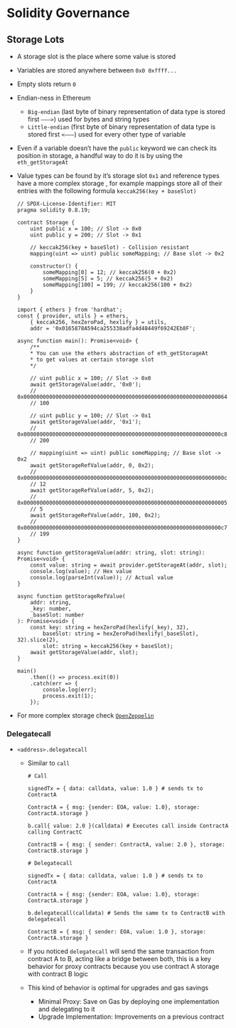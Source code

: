# Solidity Governance

## Storage Lots

-   A storage slot is the place where some value is stored
-   Variables are stored anywhere between `0x0 0xffff...`
-   Empty slots return `0`
-   Endian-ness in Ethereum
    -   `Big-endian` (last byte of binary representation of data type is stored first `———>`) used for bytes and string types
    -   `Little-endian` (first byte of binary representation of data type is stored first `<———`) used for every other type of variable
-   Even if a variable doesn’t have the `public` keyword we can check its position in storage, a handful way to do it is by using the `eth_getStorageAt`
-   Value types can be found by it’s storage slot `0x1` and reference types have a more complex storage , for example mappings store all of their entries with the following formula `keccak256(key + baseSlot)`

    ```Solidity
    // SPDX-License-Identifier: MIT
    pragma solidity 0.8.19;

    contract Storage {
        uint public x = 100; // Slot -> 0x0
        uint public y = 200; // Slot -> 0x1

        // keccak256(key + baseSlot) - Collision resistant
        mapping(uint => uint) public someMapping; // Base slot -> 0x2

        constructor() {
            someMapping[0] = 12; // keccak256(0 + 0x2)
            someMapping[5] = 5; // keccak256(5 + 0x2)
            someMapping[100] = 199; // keccak256(100 + 0x2)
        }
    }
    ```

    ```TS
    import { ethers } from 'hardhat';
    const { provider, utils } = ethers,
        { keccak256, hexZeroPad, hexlify } = utils,
        addr = '0x0165878A594ca255338adfa4d48449f69242Eb8F';

    async function main(): Promise<void> {
        /**
        * You can use the ethers abstraction of eth_getStorageAt
        * to get values at certain storage slot
        */

        // uint public x = 100; // Slot -> 0x0
        await getStorageValue(addr, '0x0');
        // 0x0000000000000000000000000000000000000000000000000000000000000064
        // 100

        // uint public y = 100; // Slot -> 0x1
        await getStorageValue(addr, '0x1');
        // 0x00000000000000000000000000000000000000000000000000000000000000c8
        // 200

        // mapping(uint => uint) public someMapping; // Base slot -> 0x2
        await getStorageRefValue(addr, 0, 0x2);
        // 0x000000000000000000000000000000000000000000000000000000000000000c
        // 12
        await getStorageRefValue(addr, 5, 0x2);
        // 0x0000000000000000000000000000000000000000000000000000000000000005
        // 5
        await getStorageRefValue(addr, 100, 0x2);
        // 0x00000000000000000000000000000000000000000000000000000000000000c7
        // 199
    }

    async function getStorageValue(addr: string, slot: string): Promise<void> {
        const value: string = await provider.getStorageAt(addr, slot);
        console.log(value); // Hex value
        console.log(parseInt(value)); // Actual value
    }

    async function getStorageRefValue(
        addr: string,
        _key: number,
        _baseSlot: number
    ): Promise<void> {
        const key: string = hexZeroPad(hexlify(_key), 32),
            baseSlot: string = hexZeroPad(hexlify(_baseSlot), 32).slice(2),
            slot: string = keccak256(key + baseSlot);
        await getStorageValue(addr, slot);
    }

    main()
        .then(() => process.exit(0))
        .catch(err => {
            console.log(err);
            process.exit(1);
        });
    ```

-   For more complex storage check [`OpenZeppelin`](https://github.com/OpenZeppelin/openzeppelin-contracts/blob/master/contracts/utils/StorageSlot.sol)

### Delegatecall

-   `<address>.delegatecall`

    -   Similar to `call`

        ```Shell
        # Call

        signedTx = { data: calldata, value: 1.0 } # sends tx to ContractA

        ContractA = { msg: {sender: EOA, value: 1.0}, storage: ContractA.storage }

        b.call{ value: 2.0 }(calldata) # Executes call inside ContractA calling ContractC

        ContractB = { msg: { sender: ContractA, value: 2.0 }, storage: ContractB.storage }
        ```

        ```Shell
        # Delegatecall

        signedTx = { data: calldata, value: 1.0 } # sends tx to ContractA

        ContractA = { msg: {sender: EOA, value: 1.0}, storage: ContractA.storage }

        b.delegatecall(calldata) # Sends the same tx to ContractB with delegatecall

        ContractB = { msg: { sender: EOA, value: 1.0 }, storage: ContractA.storage }
        ```

    -   If you noticed `delegatecall` will send the same transaction from contract A to B, acting like a bridge between both, this is a key behavior for proxy contracts because you use contract A storage with contract B logic
    -   This kind of behavior is optimal for upgrades and gas savings
        -   Minimal Proxy: Save on Gas by deploying one implementation and delegating to it
        -   Upgrade Implementation: Improvements on a previous contract
